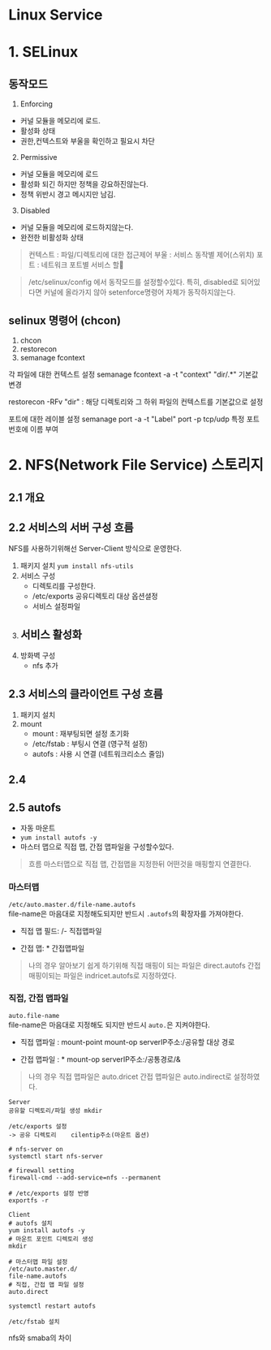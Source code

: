 # Linux Service
# 1. SELinux

## 동작모드
1. Enforcing
- 커널 모듈을 메모리에 로드.
- 활성화 상태
- 권한,컨텍스트와 부울을 확인하고 필요시 차단
2. Permissive
- 커널 모듈을 메모리에 로드
- 활성화 되긴 하지만 정책을 강요하진않는다.
- 정책 위반시 경고 메시지만 남김.
3. Disabled
- 커널 모듈을 메모리에 로드하지않는다.
- 완전한 비활성화 상태
> 컨텍스트 : 파일/디렉토리에 대한 접근제어
부울 : 서비스 동작별 제어(스위치)
포트 : 네트워크 포트별 서비스 할

> /etc/selinux/config 에서 동작모드를 설정할수있다.
특히, disabled로 되어있다면 커널에 올라가지 않아 setenforce명령어 자체가 동작하지않는다.

## selinux 명령어 (chcon)
1. chcon
2. restorecon
3. semanage fcontext


각 파일에 대한 컨텍스트 설정
semanage fcontext -a -t "context" "dir/.*" 기본값 변경

restorecon -RFv "dir" : 해당 디렉토리와 그 하위 파일의 컨텍스트를 기본값으로 설정

포트에 대한 레이블 설정
semanage port -a -t "Label" port -p tcp/udp 특정 포트 번호에 이름 부여


# 2. NFS(Network File Service) 스토리지

## 2.1 개요
## 2.2 서비스의 서버 구성 흐름
NFS를 사용하기위해선 Server-Client 방식으로 운영한다.
1. 패키지 설치
``yum install nfs-utils``
2. 서비스 구성
    - 디렉토리를 구성한다.
    - /etc/exports 공유디렉토리 대상 옵션셜정
    - 서비스 설정파일
3. 서비스 활성화
    -
4. 방화벽 구성
    - nfs 추가

## 2.3 서비스의 클라이언트 구성 흐름
1. 패키지 설치
2. mount
    - mount : 재부팅되면 설정 초기화
    - /etc/fstab : 부팅시 연결 (영구적 설정)
    - autofs : 사용 시 연결 (네트워크리소스 줄임)

## 2.4

## 2.5 autofs
- 자동 마운트
- ``yum install autofs -y``
- 마스터 맵으로 직접 맵, 간접 맵파일을 구성할수있다.
> 흐름
마스터맵으로 직접 맵, 간접맵을 지정한뒤 어떤것을 매핑할지 연결한다.

### 마스터맵
``/etc/auto.master.d/file-name.autofs``<br>
file-name은 마음대로 지정해도되지만 반드시 `.autofs`의 확장자를 가져야한다. <br>
- 직접 맵 필드:  /-  직접맵파일

- 간접 맵: *   간접맵파일

> 나의 경우 알아보기 쉽게 하기위해 직접 매핑이 되는 파일은 direct.autofs 간접 매핑이되는 파일은 indricet.autofs로 지정하였다.

### 직접, 간접 맵파일
``auto.file-name``<br>
file-name은 마음대로 지정해도 되지만 반드시 ``auto.``은 지켜야한다. <br>

- 직접 맵파일 : mount-point  mount-op  serverIP주소:/공유할 대상 경로

- 간접 맵파일 :  *   mount-op  serverIP주소:/공통경로/&

> 나의 경우 직접 맵파일은 auto.dricet 간접 맵파일은 auto.indirect로 설정하였다.
```
Server
공유할 디렉토리/파일 생성 mkdir

/etc/exports 설정
-> 공유 디렉토리    cilentip주소(마운트 옵션)

# nfs-server on
systemctl start nfs-server

# firewall setting
firewall-cmd --add-service=nfs --permanent

# /etc/exports 설정 반영
exportfs -r
```


```
Client
# autofs 설치
yum install autofs -y
# 마운트 포인트 디렉토리 생성
mkdir

# 마스터맵 파일 설정
/etc/auto.master.d/
file-name.autofs
# 직접, 간접 맵 파일 설정
auto.direct

systemctl restart autofs

/etc/fstab 설치
```

nfs와 smaba의 차이
